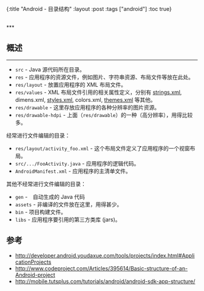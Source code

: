{:title "Android - 目录结构"
 :layout :post
 :tags  ["android"]
 :toc true}

<br>
***
<br>

## 概述
***

* `src` - Java 源代码所在目录。
* `res` - 应用程序的资源文件，例如图片、字符串资源、布局文件等放在此处。
* `res/layout` - 放置应用程序的 XML 布局文件。
* `res/values` - XML 布局文件引用的相关属性定义，分别有 [strings.xml](http://guides.codepath.com/android/Understanding-App-Resources#defining-a-string-resource), dimens.xml, [styles.xml](http://paulyim.coding.me/posts-output/2014-03-23-themes-styles.html), colors.xml, [themes.xml](http://guides.codepath.com/android/Developing-Custom-Themes) 等其他。
* `res/drawable` - 这里存放应用程序的各种分辨率的图片资源。
* `res/drawable-hdpi` - 上面（`res/drawable`）的一种（高分辨率），用得比较多。

经常进行文件编辑的目录：

* `res/layout/activity_foo.xml` - 这个布局文件定义了应用程序的一个视窗布局。
* `src/.../FooActivity.java` - 应用程序的逻辑代码。
* `AndroidManifest.xml` - 应用程序的主清单文件。

其他不经常进行文件编辑的目录：

* `gen` -　自动生成的 Java 代码
* `assets` - 非编译的文件放在这里，用得甚少。
* `bin` - 项目构建文件。
* `libs` - 应用程序要引用的第三方类库 (jars)。

## 参考

* <http://developer.android.youdaxue.com/tools/projects/index.html#ApplicationProjects>
* <http://www.codeproject.com/Articles/395614/Basic-structure-of-an-Android-project>
* <http://mobile.tutsplus.com/tutorials/android/android-sdk-app-structure/>
